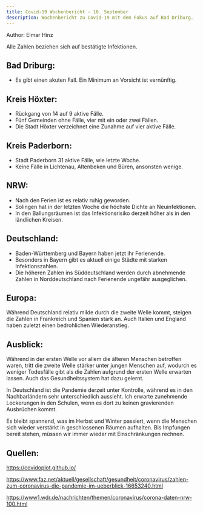 ```yaml
---
title: Covid-19 Wochenbericht - 10. September
description: Wochenbericht zu Covid-19 mit dem Fokus auf Bad Driburg. 
---
```


Author: Elmar Hinz   

Alle Zahlen beziehen sich auf bestätigte Infektionen.

## Bad Driburg:

* Es gibt einen akuten Fall. Ein Minimum an Vorsicht ist vernünftig.

## Kreis Höxter:

* Rückgang von 14 auf 9 aktive Fälle.
* Fünf Gemeinden ohne Fälle, vier mit ein oder zwei Fällen.
* Die Stadt Höxter verzeichnet eine Zunahme auf vier aktive Fälle.

## Kreis Paderborn:

* Stadt Paderborn 31 aktive Fälle, wie letzte Woche.
* Keine Fälle in Lichtenau, Altenbeken und Büren, ansonsten wenige.

## NRW:

* Nach den Ferien ist es relativ ruhig geworden. 
* Solingen hat in der letzten Woche die höchste Dichte an Neuinfektionen.
* In den Ballungsräumen ist das Infektionsrisiko derzeit höher als in den ländlichen Kreisen.

## Deutschland: 

* Baden-Württemberg und Bayern haben jetzt ihr Ferienende.
* Besonders in Bayern gibt es aktuell einige Städte mit starken Infektionszahlen.
* Die höheren Zahlen ins Süddeutschland werden durch abnehmende Zahlen in Norddeutschland nach Ferienende ungefähr ausgeglichen.

## Europa:

Während Deutschland relativ milde durch die zweite Welle kommt, steigen die Zahlen in Frankreich und Spanien stark an. Auch Italien und England haben zuletzt einen bedrohlichen Wiederanstieg.

## Ausblick:

Während in der ersten Welle vor allem die älteren Menschen betroffen waren, tritt die zweite Welle stärker unter jungen Menschen auf, wodurch es weniger Todesfälle gibt als die Zahlen aufgrund der ersten Welle erwarten lassen. Auch das Gesundheitssystem hat dazu gelernt.

In Deutschland ist die Pandemie derzeit unter Kontrolle, während es in den Nachbarländern sehr unterschiedlich aussieht. Ich erwarte zunehmende Lockerungen in den Schulen, wenn es dort zu keinen gravierenden Ausbrüchen kommt. 

Es bleibt spannend, was im Herbst und Winter passiert, wenn die Menschen sich wieder verstärkt in geschlossenen Räumen aufhalten. Bis Impfungen bereit stehen, müssen wir immer wieder mit Einschränkungen rechnen.

## Quellen:

https://covidoplot.github.io/

https://www.faz.net/aktuell/gesellschaft/gesundheit/coronavirus/zahlen-zum-coronavirus-die-pandemie-im-ueberblick-16653240.html

https://www1.wdr.de/nachrichten/themen/coronavirus/corona-daten-nrw-100.html

